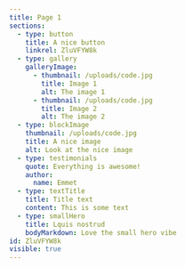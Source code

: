 ```yaml
---
title: Page 1
sections:
  - type: button
    title: A nice button
    linkrel: ZluVFYW8k
  - type: gallery
    galleryImage:
      - thumbnail: /uploads/code.jpg
        title: Image 1
        alt: The image 1
      - thumbnail: /uploads/code.jpg
        title: Image 2
        alt: The image 2
  - type: blockImage
    thumbnail: /uploads/code.jpg
    title: A nice image
    alt: Look at the nice image
  - type: testimonials
    quote: Everything is awesome!
    author:
      name: Emmet
  - type: textTitle
    title: Title text
    content: This is some text
  - type: smallHero
    title: Lquis nostrud
    bodyMarkdown: Love the small hero vibe
id: ZluVFYW8k
visible: true
---
```

